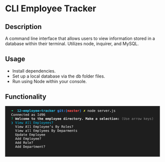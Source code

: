 # CLI Employee Tracker

## Description
A command line interface that allows users to view information stored in a database within their terminal. Utilizes node, inquirer, and MySQL.

## Usage
* Install dependencies.
* Set up a local database via the db folder files. 
* Run using Node within your console.

## Functionality
![employee tracker demo image](/assets/employee-tracker-demo.png)

